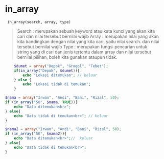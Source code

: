 # in_array
``` in_array(search, array, type)```

>Search : merupakan sebuah keyword atau kata kunci yang akan kita cari dan nilai tersebut bernilai wajib
>Array : merupakan nilai yang akan kita bandingkan dengan nilai yang kita cari, yaitu nilai search. dan nilai tersebut bernilai wajib
>Type : merupakan fungsi pencarian untuk string yang di cari dan jenis tertentu dalam array dan nilai tersebut bernilai pilihan, boleh kita gunakan ataupun tidak.

```php
	$dumet = array("Depok", "Grogol", "Tebet");
	if(in_array("Depok", $dumet)){
		echo "Lokasi ditemukan"; // keluar
	} else {
		echo "Lokasi tidak di temukan";
	}
```

```php
$nama = array("Irwan", "Andi", "Bani", "Rizal", 50);
if (in_array("50", $nama, TRUE)){
    echo "Data ditemukan<br>";
} else{
    echo "Data tidak di temukan<br>"; // keluar
}

$nama2 = array("Irwan", "Andi", "Bani", "Rizal", 50);
if (in_array("50", $nama2)){
    echo "Data ditemukan<br>";//  keluar
} else{
    echo "Data tidak di temukan<br>"; 
}
```